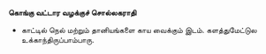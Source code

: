 **கொங்கு வட்டார வழக்குச் சொல்லகராதி**
- காட்டில் நெல் மற்றும் தானியங்களை காய வைக்கும் இடம். களத்துமேட்டுல உக்காந்திருப்பாம்பாரு.


